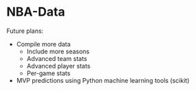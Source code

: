 # NBA-Data

Future plans:
  - Compile more data
      - Include more seasons
      - Advanced team stats
      - Advanced player stats
      - Per-game stats
  - MVP predictions using Python machine learning tools (scikit)
